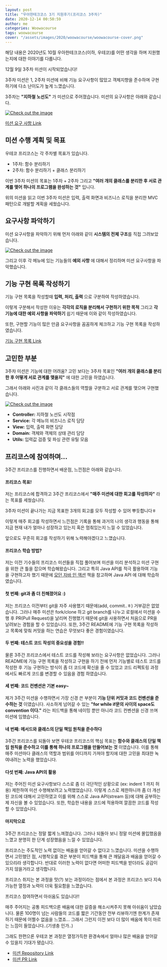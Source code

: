 ```yaml
---
layout: post
title: "우아한테크코스 3기 지원후기(프리코스 3주차)"
date: 2020-12-14 00:50:59
author: me
categories: Woowacourse
tags: woowacourse
cover: "/assets/images/2020/woowacourse/woowacourse-cover.png"
---
```



해당 내용은 2020년도 10월 우아한테크코스(이하, 우테코)를 어떤 생각을 하며 지원했는지에 대한 이야기를 다룹니다.


12월 9일 3주차 미션이 시작되었습니다!

3주차 미션은 1, 2주차 미션에 비해 기능 요구사항이 많았고 객체지향을 준수하며 구현하기에 다소 난이도가 높게 느꼈습니다.

3주차는 **"지하철 노선도"** 가 미션으로 주어졌습니다. 미션의 요구사항은 아래와 같습니다.

<a href="{{ site.2020_woowacourse_img }}/woowacourse-freecourse-week-3.jpg" data-lightbox="falcon9-large" data-title="Check out the image">
  <img src="{{ site.2020_woowacourse_img }}/woowacourse-freecourse-week-3.jpg" title="Check out the image">
</a>

[미션 요구 사항 Link](https://github.com/doorisopen/java-subway-map-precourse)

## 미션 수행 계획 및 목표
우테코 프리코스는 각 주차별 목표가 있습니다.

* 1주차: 함수 분리하기
* 2주차: 함수 분리하기 + 클래스 분리하기

이번 3주차 미션의 목표는 1주차 + 2주차 그리고 **"여러 개의 클래스를 분리한 후 서로 관계를 맺어 하나의 프로그램을 완성하는 것"** 입니다.

위의 미션을 읽고 이번 3주차 미션은 입력, 출력 화면과 비즈니스 로직을 분리한 MVC 패턴으로 개발할 계획을 세웠습니다.

## 요구사항 파악하기
미션 요구사항을 파악하기 위해 먼저 아래와 같이 **시스템의 전체 구조**를 직접 그려보았습니다.

<a href="{{ site.2020_woowacourse_img }}/woowacourse-freecourse-week-3-system-structure.jpg" data-lightbox="falcon9-large" data-title="Check out the image">
  <img src="{{ site.2020_woowacourse_img }}/woowacourse-freecourse-week-3-system-structure.jpg" title="Check out the image">
</a>

그리고 이후 각 메뉴에 있는 기능들의 **예외 사항** 에 대해서 정리하며 미션 요구사항을 파악했습니다.

## 기능 구현 목록 작성하기
기능 구현 목록을 작성할때 **입력, 처리, 출력** 으로 구분하여 작성하였습니다.

이렇게 구분해서 작성한 이유는 **각각의 로직을 분리해서 구현하기 위한 목적** 그리고 **각 기능에 대한 예외 사항을 파악하기** 쉽기 때문에 이와 같이 작성하였습니다.

또한, 구현할 기능이 많은 만큼 요구사항을 꼼꼼하게 체크하고 기능 구현 목록을 작성하였습니다.

[기능 구현 목록 Link](https://github.com/doorisopen/java-subway-map-precourse/tree/doorisopen/docs)

## 고민한 부분
3주차 미션은 기능에 대한 어려움? 고민 보다는 3주차 목표인 **"여러 개의 클래스를 분리한 후 어떻게 서로 관계를 맺을지"** 에 대한 고민을 하였습니다.

그래서 아래와 사진과 같이 각 클래스들의 역할을 구분하고 서로 관계를 맺으며 구현했습니다.

<a href="{{ site.2020_woowacourse_img }}/woowacourse-freecourse-week-3-project-structure.jpg" data-lightbox="falcon9-large" data-title="Check out the image">
  <img src="{{ site.2020_woowacourse_img }}/woowacourse-freecourse-week-3-project-structure.jpg" title="Check out the image">
</a>

* **Controller:** 지하철 노선도 시작점
* **Service:** 각 메뉴의 비즈니스 로직 담당
* **View:** 입력, 출력 화면 담당
* **Domain:** 객체와 객체의 상태 관리 담당
* **Utils:** 입력값 검증 및 파싱 관련 유틸 모음

## 프리코스에 참여하며...
3주간 프리코스를 진행하면서 배운점, 느낀점은 아래와 같습니다.

#### 프리코스 목표!
저는 프리코스에 합격하고 3주간 프리코스에서 **"매주 미션에 대한 회고를 작성하자"** 라는 목표를 세웠습니다. 

3주차 미션이 끝나가는 지금 목표한 3개의 회고를 모두 작성할 수 있어 뿌듯합니다ㅎ

이렇게 매주 회고를 작성하면서 느낀점은 기록을 통해 과거의 나의 생각과 행동을 통해 지금 현재 내가 얼마나 성장하고 있는지 혹은 멈춰있는지 느낄 수 있었습니다.

앞으로도 꾸준히 회고를 작성하기 위해 노력해야겠다고 느꼈습니다.

#### 프리코스 학습 방법?
저는 이전 기수들의 프리코스 미션들을 직접 풀어보며 미션을 미리 분석하고 미션 구현을 위한 큰 틀을 잡으며 학습해왔습니다. 그리고 특히 Java API를 적극 활용하여 기능을 구현하고자 했기 때문에 [모던 자바 인 액션](http://www.yes24.com/Product/Goods/77125987) 책을 참고하며 Java API 에 대해 학습하였습니다.

#### 첫 번째: git과 좀 더 친해졌어요 :)
저는 프리코스 이전부터 git을 자주 사용했기 때문에(add, commit..ㅎ) 거부감은 없었습니다. 그러나 매주 미션은 fork/clone 하고 git branch를 나누고 로컬에서 미션을 수행 후 PR(Pull Request)을 날리며 진행했기 때문에 git을 사용하면서 처음으로 PR을 날려보는 경험을 할 수 있었습니다. 또한, 3주간 README에 기능 구현 목록을 작성하고 목록에 맞춰 커밋을 하는 연습은 무엇보다 좋은 경험이였습니다.

#### 두 번째: 테스트 코드 작성의 중요성을 경험!!
물론 3주간 프리코스에서 테스트 코드를 작성해 보라는 요구사항은 없었습니다. 그러나 README에 기능 구현 목록을 작성하고 구현을 하기 전에 먼저 기능별로 테스트 코드를 작성한 후 기능 구현하는 방식이 좀 더 코드에 확신을 줄 수 있었고 코드 리펙토링 과정에서도 빠르게 코드를 변경할 수 있음을 경험 하였습니다.

#### 세 번째: 코드 컨벤션은 기본 easy~
제가 3주간 미션을 수행하면서 가장 신경 쓴 부분이 **기능 단위 커밋과 코드 컨벤션을 준수하는 것** 이였습니다. 사소하게 넘어갈 수 있는 **"for while if문의 사이의 space도 convention 이다."** 라는 피드백을 통해 네이밍 뿐만 아니라 코드 컨벤션을 신경 쓰며 미션에 임했습니다.

#### 네 번째: 메서드와 클래스의 단일 책임 원칙을 준수하다
3주간 프리코스를 되돌아 보면 우테코 프리코스의 핵심 목표는 **함수와 클래스의 단일 책임 원칙을 준수하고 이를 통해 하나의 프로그램을 만들어보는 것** 이였습니다. 이를 통해 매주 미션마다 클래스의 역할과 범위를 어디까지 가져야 할지에 대한 고민을 최대한 녹여내려는 노력을 했었습니다.

#### 다섯 번째: Java API의 활용
저는 주어진 미션 요구사항보다 스스로 좀 더 극단적인 상황으로 (ex: indent 1 까지 허용) 제한하여 미션 수행해보려고 노력했었습니다. 이렇게 스스로 제한하니까 좀 더 개선된 코드에 대해서 고민하였고 이를 위해 스스로 Java API(stream 등)에 대해 공부하는 제 자신을 볼 수 있었습니다. 또한, 학습한 내용을 코드에 적용하여 깔끔한 코드를 작성할 수 있었습니다.


#### 마지막으로
3주간 프리코스는 정말 짧게 느껴졌습니다. 그러나 되돌아 보니 정말 미션에 몰입했음을 느꼈고 분명히 한 단계 성장했음을 느낄 수 있었습니다.

프리코스는 주도적인 노력 없이는 배움을 얻어갈 수 없다고 느꼈습니다. 미션을 수행하면서 고민했던 점, 시행착오를 겪은 부분이 피드백을 통해 큰 깨달음과 배움을 얻어갈 수 있으리라 생각합니다. 반대로 이러한 노력이 없다면 어떠한 피드백을 받더라도 공감이 가지 않을거라고 생각합니다.

프리코스 취지는 본 과정을 맛(?) 보는 과정이라는 점에서 본 과정은 프리코스 보다 지속가능한 열정과 노력이 더욱 필요함을 느꼈습니다.

프리코스 참여하면서 아쉬움도 있습니다!!

매주 주어지는 공통 피드백으론 배움에 대한 갈증을 해소시켜주지 못해 아쉬움이 남았습니다. 물론 100명이 넘는 사람들의 코드를 짧은 기간동안 전부 리뷰하기엔 한계가 존재하기 때문에 어쩔수 없음을 느꼈죠... 그래서 그런지 이전 보다 더 많이 배움에 목이 마르는 느낌이 들었습니다..(기생충 인가..)

그래도 한편으론 우테코 본 과정은 열정가득한 환경속에서 얼마나 많은 배움을 얻어갈 수 있을지 기대가 됐습니다.

* [미션 Repository Link](https://github.com/doorisopen/java-subway-map-precourse/tree/doorisopen)
* [미션 PR Link](https://github.com/woowacourse/java-subway-map-precourse/pull/36)